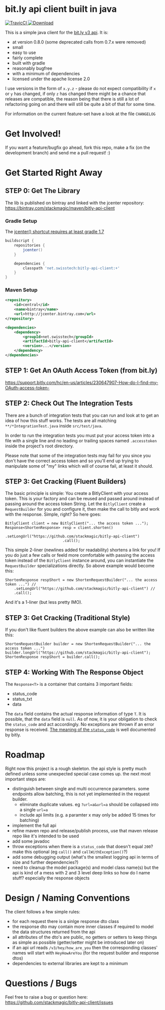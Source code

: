 # bit.ly api client built in java

[ ![TravicCI](https://travis-ci.org/stackmagic/bitly-api-client.svg?branch=master) ](https://travis-ci.org/stackmagic/bitly-api-client)
[ ![Download](https://api.bintray.com/packages/stackmagic/maven/bitly-api-client/images/download.svg) ](https://bintray.com/stackmagic/maven/bitly-api-client/_latestVersion)

This is a simple java client for the [bit.ly v3 api](http://dev.bitly.com/api.html). It is:

* at version 0.8.0 (some deprecated calls from 0.7.x were removed)
* small
* easy to use
* fairly complete
* built with gradle
* reasonably bugfree
* with a minimum of dependencies
* licensed under the apache license 2.0

I use versions in the form of `x.y.z` - please do not expect compatibility if `x` or `y` has changed, if only `z` has changed there might be a chance that releases are compatible, the reason being that there is still a lot of refactoring going on and there will still be quite a bit of that for some time.

For information on the current feature-set have a look at the file `CHANGELOG`

# Get Involved!

If you want a feature/bugfix go ahead, fork this repo, make a fix (on the development branch) and send me a pull request! :)

# Get Started Right Away

## STEP 0: Get The Library

The lib is published on bintray and linked with the jcenter repository:
https://bintray.com/stackmagic/maven/bitly-api-client

### Gradle Setup

The [jcenter() shortcut requires at least gradle 1.7](http://www.gradle.org/docs/1.7/release-notes#jcenter-repository-support)

```groovy
buildscript {
    repositories {
        jcenter()
    }

    dependencies {
        classpath 'net.swisstech:bitly-api-client:+'
    }
}
```

### Maven Setup

```xml
<repository>
    <id>central</id>
    <name>bintray</name>
    <url>http://jcenter.bintray.com</url>
</repository>

<dependencies>
    <dependency>
        <groupId>net.swisstech</groupId>
        <artifactId>bitly-api-client</artifactId>
        <version>...</version>
    </dependency>
</dependencies>
```

## STEP 1: Get An OAuth Access Token (from bit.ly)

https://support.bitly.com/hc/en-us/articles/230647907-How-do-I-find-my-OAuth-access-token-

## STEP 2: Check Out The Integration Tests

There are a bunch of integration tests that you can run and look at to get an idea of how this stuff works. The tests are all matching `**/*IntegrationTest.java` inside `src/test/java`.

In order to run the integration tests you must put your access token into a file with a single line and no leading or trailing spaces named `.accesstoken` inside the project's root directory.

Please note that some of the integration tests may fail for you since you don't have the correct access token and so you'll end up trying to manipulate some of "my" links which will of course fail, at least it should.

## STEP 3: Get Cracking (Fluent Builders)

The basic principle is simple: You create a BitlyClient with your access token. This is your factory and can be reused and passed around instead of passing around the access token String. Let the `BitlyClient` create a `RequestBuilder` for you and configure it, then make the call to bitly and work with the response. Simple, right? So here goes:

```
BitlyClient client = new BitlyClient("... the access token ...");
Response<ShortenResponse> resp = client.shorten()
                          .setLongUrl("https://github.com/stackmagic/bitly-api-client")
                          .call();
```

This simple 2-liner (newlines added for readability) shortens a link for you! If you do just a few calls or feeld more comfortable with passing the access token instead of the `BitlyClient` instance around, you can instantiate the `RequestBuilder` specializations directly. So above example would become this:

```
ShortenResponse respShort = new ShortenRequestBuilder("... the access token ...") //
    .setLongUrl("https://github.com/stackmagic/bitly-api-client") //
    .call();
```

And it's a 1-liner (but less pretty IMO).

## STEP 3: Get Cracking (Traditional Style)

If you don't like fluent builders the above example can also be written like this:

```
ShortenRequestBuilder builder = new ShortenRequestBuilder("... the access token ...")
builder.longUrl("https://github.com/stackmagic/bitly-api-client");
ShortenResponse respShort = builder.call();
```

## STEP 4: Working With The Response Object

The `Response<T>` is a container that contains 3 important fields:

* status_code
* status_txt
* data

The `data` field contains the actual response information of type `T`. It is possible, that the `data` field is `null`. As of now, it is your obligation to check the `status_code` and act accordingly. No exceptions are thrown if an error response is received. [The meaning of the `status_code`](http://dev.bitly.com/formats.html) is well documented by bitly.

# Roadmap

Right now this project is a rough skeleton. the api style is pretty much defined unless some unexpected special case comes up. the next most important steps are:

* distinguish between single and multi occurrence parameters. some endpoints allow batching, this is not yet implemented in the request builder.
  * eliminate duplicate values. eg `?url=a&url=a` should be collapsed into a single `url=a`
  * include api limits (e.g. a paramter x may only be added 15 times for batching)
* implement the full api
* refine maven repo and release/publish process, use that maven release repo like it's intended to be used
* add some javadoc
* throw exceptions when there is a `status_code` that doesn't equal `200`? make this optional (eg `call()` and `callWithException()`?)
* add some debugging output (what's the smallest logging api in terms of size and further dependencies?)
* need to cleanup the model package(s) and model class name(s) but the api is kind of a mess with 2 and 3 level deep links so how do I name stuff? especially the response objects

# Design / Naming Conventions

The client follows a few simple rules:

* for each request there is a sinlge response dto class
* the response dto may contain more inner classes if required to model the data structures returned from the api
* all attributes of the dto's are public, no getters or setters to keep things as simple as possible (getter/setter might be introduced later on)
* if an api url reads `/v3/hey/how_are_you` then the corresponding classes' names will start with `HeyHowAreYou` (for the request builder and response dtos)
* dependencies to external libraries are kept to a minimum

# Questions / Bugs

Feel free to raise a bug or question here: https://github.com/stackmagic/bitly-api-client/issues
